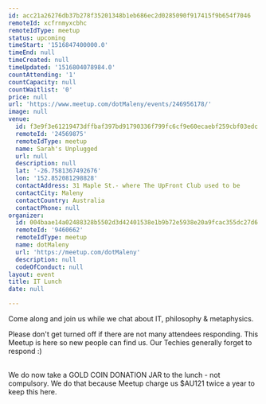 ```yaml
---
id: acc21a26276db37b278f35201348b1eb686ec2d0285090f917415f9b654f7046
remoteId: xcfrnmyxcbhc
remoteIdType: meetup
status: upcoming
timeStart: '1516847400000.0'
timeEnd: null
timeCreated: null
timeUpdated: '1516804078984.0'
countAttending: '1'
countCapacity: null
countWaitlist: '0'
price: null
url: 'https://www.meetup.com/dotMaleny/events/246956178/'
image: null
venue:
  id: f3e9f3e61219473dffbaf397bd91790336f799fc6cf9e60ecaebf259cbf03edc
  remoteId: '24569875'
  remoteIdType: meetup
  name: Sarah's Unplugged
  url: null
  description: null
  lat: '-26.7581367492676'
  lon: '152.852081298828'
  contactAddress: 31 Maple St.- where The UpFront Club used to be
  contactCity: Maleny
  contactCountry: Australia
  contactPhone: null
organizer:
  id: 004baae14a02488328b5502d3d42401538e1b9b72e5938e20a9fcac355dc27d6
  remoteId: '9460662'
  remoteIdType: meetup
  name: dotMaleny
  url: 'https://meetup.com/dotMaleny'
  description: null
  codeOfConduct: null
layout: event
title: IT Lunch
date: null

---
```

<p>Come along and join us while we chat about IT, philosophy &amp; metaphysics.</p> <p>Please don't get turned off if there are not many attendees responding. This Meetup is here so new people can find us. Our Techies generally forget to respond :)</p> <p><br/>We do now take a GOLD COIN DONATION JAR to the lunch - not compulsory. We do that because Meetup charge us $AU121 twice a year to keep this here.</p> 
